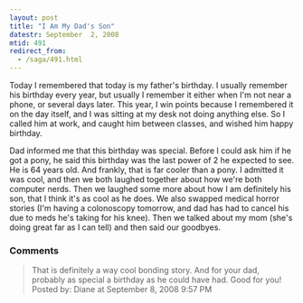```yaml
---
layout: post
title: "I Am My Dad's Son"
datestr: September  2, 2008
mtid: 491
redirect_from:
  - /saga/491.html
---
```


Today I remembered that today is my father's birthday.  I usually remember his birthday every year, but usually I remember it either when I'm not near a phone, or several days later.  This year, I win points because I remembered it on the day itself, and I was sitting at my desk not doing anything else.  So I called him at work, and caught him between classes, and wished him happy birthday.

Dad informed me that this birthday was special.  Before I could ask him if he got a pony, he said this birthday was the last power of 2 he expected to see.  He is 64 years old.  And frankly, that is far cooler than a pony.  I admitted it was cool, and then we both laughed together about how we're both computer nerds.  Then we laughed some more about how I am definitely his son, that I think it's as cool as he does.  We also swapped medical horror stories (I'm having a colonoscopy tomorrow, and dad has had to cancel his due to meds he's taking for his knee).  Then we talked about my mom (she's doing great far as I can tell) and then said our goodbyes.

### Comments

<blockquote>
That is definitely a way cool bonding story. And for your dad, probably as special a birthday as he could have had. Good for you!
<div class="comment-meta">Posted by: Diane at September  8, 2008  9:57 PM</div> </blockquote>

